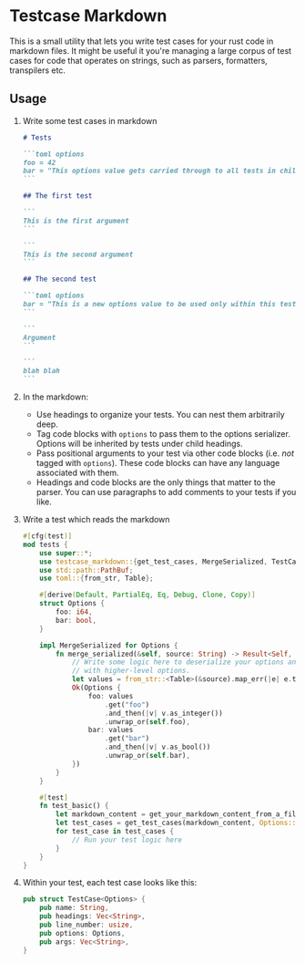 # Testcase Markdown

This is a small utility that lets you write test cases for your rust code in markdown files. It might be useful it you're managing a large corpus of test cases for code that operates on strings, such as parsers, formatters, transpilers etc.

## Usage

1. Write some test cases in markdown

    ````md
    # Tests

    ```toml options
    foo = 42
    bar = "This options value gets carried through to all tests in child headings"
    ```

    ## The first test

    ```
    This is the first argument
    ```

    ```
    This is the second argument
    ```

    ## The second test

    ```toml options
    bar = "This is a new options value to be used only within this test"
    ```

    ```
    Argument
    ```

    ```
    blah blah
    ```
    ````

1. In the markdown:

    - Use headings to organize your tests. You can nest them arbitrarily deep.
    - Tag code blocks with `options` to pass them to the options serializer. Options will be inherited by tests under child headings.
    - Pass positional arguments to your test via other code blocks (i.e. _not_ tagged with `options`). These code blocks can have any language associated with them.
    - Headings and code blocks are the only things that matter to the parser. You can use paragraphs to add comments to your tests if you like.

1. Write a test which reads the markdown

    ```rs
    #[cfg(test)]
    mod tests {
        use super::*;
        use testcase_markdown::{get_test_cases, MergeSerialized, TestCase};
        use std::path::PathBuf;
        use toml::{from_str, Table};

        #[derive(Default, PartialEq, Eq, Debug, Clone, Copy)]
        struct Options {
            foo: i64,
            bar: bool,
        }

        impl MergeSerialized for Options {
            fn merge_serialized(&self, source: String) -> Result<Self, String> {
                // Write some logic here to deserialize your options and merge them
                // with higher-level options.
                let values = from_str::<Table>(&source).map_err(|e| e.to_string())?;
                Ok(Options {
                    foo: values
                        .get("foo")
                        .and_then(|v| v.as_integer())
                        .unwrap_or(self.foo),
                    bar: values
                        .get("bar")
                        .and_then(|v| v.as_bool())
                        .unwrap_or(self.bar),
                })
            }
        }

        #[test]
        fn test_basic() {
            let markdown_content = get_your_markdown_content_from_a_file_or_elsewhere();
            let test_cases = get_test_cases(markdown_content, Options::default());
            for test_case in test_cases {
                // Run your test logic here
            }
        }
    }
    ```

1. Within your test, each test case looks like this:

    ```rs
    pub struct TestCase<Options> {
        pub name: String,
        pub headings: Vec<String>,
        pub line_number: usize,
        pub options: Options,
        pub args: Vec<String>,
    }
    ```
